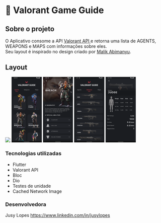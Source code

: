 # 🔫 Valorant Game Guide
## Sobre o projeto

O Aplicativo consome a API [Valorant API
](https://valorant-api.com) e retorna uma lista de AGENTS, WEAPONS e MAPS com informações sobre eles.
<br>Seu layout é inspirado no design criado por [Malik Abimanyu](https://dribbble.com/shots/14073476-Valorant-Agents).</br>


## Layout 
<p>
<img src="screenshots/valorant_app.gif" width="19%">
<img src="screenshots/Screenshot_1.png" width="19%">
<img src="screenshots/Screenshot_2.png" width="19%">
<img src="screenshots/Screenshot_3.png" width="19%">
<img src="screenshots/Screenshot_4.png" width="19%">
</p>


### Tecnologias utilizadas

* Flutter
* Valorant API
* Bloc
* Dio
* Testes de unidade
* Cached Network Image


### Desenvolvedora

Jusy Lopes
https://www.linkedin.com/in/jusylopes
